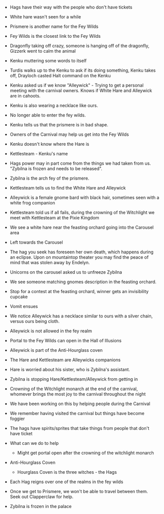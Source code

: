 - Hags have their way with the people who don't have tickets
- White hare wasn't seen for a while
- Prismere is another name for the Fey Wilds
- Fey Wilds is the closest link to the Fey Wilds

- Dragonfly taking off crazy, someone is hanging off of the dragonfly, Gizzerk went to calm the animal
- Kenku muttering some words to itself
- Turdis walks up to the Kenku to ask if its doing something, Kenku takes off, Drayloch casted Halt command on the Kenku
- Kenku asked us if we know "Alleywick" - Trying to get a personal meeting with the carnival owners. Knows if White Hare and Alleywick are in cahoots.
- Kenku is also wearing a necklace like ours.
- No longer able to enter the fey wilds. 
- Kenku tells us that the prismere is in bad shape.
- Owners of the Carnival may help us get into the Fey Wilds
- Kenku doesn't know where the Hare is
- Kettlesteam - Kenku's name
- Hags power may in part come from the things we had taken from us. "Zybilna is frozen and needs to be released".
- Zybilna is the arch fey of the prismere. 
- Kettlesteam tells us to find the White Hare and Alleywick
- Alleywick is a female gnome bard with black hair, sometimes seen with a white frog companion
- Kettlesteam told us if all fails, during the crowning of the Witchlight <something> we meet with Kettlesteam at the Pixie Kingdom
- We see a white hare near the feasting orchard going into the Carousel area
- Left towards the Carousel
- The hag you seek has foreseen her own death, which happens during an eclipse. Upon on mountaintop theater you may find the peace of mind that was stolen away by Endelyn.
- Unicorns on the carousel asked us to unfreeze Zybilna
- We see someone matching gnomes description in the feasting orchard.
- Stop for a contest at the feasting orchard, winner gets an invisibility cupcake
- Vomit ensues
- We notice Alleywick has a necklace similar to ours with a silver chain, versus ours being cloth.
- Alleywick is not allowed in the fey realm
- Portal to the Fey Wilds can open in the Hall of Illusions
- Alleywick is part of the Anti-Hourglass coven
- The Hare and Kettlesteam are Alleywicks companions
- Hare is worried about his sister, who is Zybilna's assistant.
- Zybilna is stopping Hare/Kettlesteam/Alleywick from getting in
- Crowning of the Witchlight monarch at the end of the carnival, whomever brings the most joy to the carnival throughout the night
- We have been working on this by helping people during the Carnival
- We remember having visited the carnival but things have become foggier
- The hags have spirits/sprites that take things from people that don't have ticket
- What can we do to help
	- Might get portal open after the crowning of the witchlight monarch
- Anti-Hourglass Coven
	- Hourglass Coven is the three witches - the Hags
- Each Hag reigns over one of the realms in the fey wilds
- Once we get to Prismere, we won't be able to travel between them. Seek out Clapperclaw for help.
- Zybilna is frozen in the palace
